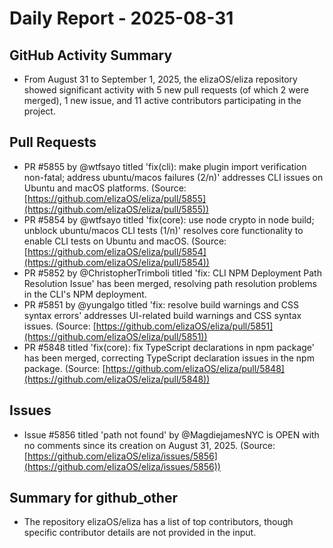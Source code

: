 # Daily Report - 2025-08-31

## GitHub Activity Summary
- From August 31 to September 1, 2025, the elizaOS/eliza repository showed significant activity with 5 new pull requests (of which 2 were merged), 1 new issue, and 11 active contributors participating in the project.

## Pull Requests
- PR #5855 by @wtfsayo titled 'fix(cli): make plugin import verification non-fatal; address ubuntu/macos failures (2/n)' addresses CLI issues on Ubuntu and macOS platforms. (Source: [https://github.com/elizaOS/eliza/pull/5855](https://github.com/elizaOS/eliza/pull/5855))
- PR #5854 by @wtfsayo titled 'fix(core): use node crypto in node build; unblock ubuntu/macos CLI tests (1/n)' resolves core functionality to enable CLI tests on Ubuntu and macOS. (Source: [https://github.com/elizaOS/eliza/pull/5854](https://github.com/elizaOS/eliza/pull/5854))
- PR #5852 by @ChristopherTrimboli titled 'fix: CLI NPM Deployment Path Resolution Issue' has been merged, resolving path resolution problems in the CLI's NPM deployment.
- PR #5851 by @yungalgo titled 'fix: resolve build warnings and CSS syntax errors' addresses UI-related build warnings and CSS syntax issues. (Source: [https://github.com/elizaOS/eliza/pull/5851](https://github.com/elizaOS/eliza/pull/5851))
- PR #5848 titled 'fix(core): fix TypeScript declarations in npm package' has been merged, correcting TypeScript declaration issues in the npm package. (Source: [https://github.com/elizaOS/eliza/pull/5848](https://github.com/elizaOS/eliza/pull/5848))

## Issues
- Issue #5856 titled 'path not found' by @MagdiejamesNYC is OPEN with no comments since its creation on August 31, 2025. (Source: [https://github.com/elizaOS/eliza/issues/5856](https://github.com/elizaOS/eliza/issues/5856))

## Summary for github_other
- The repository elizaOS/eliza has a list of top contributors, though specific contributor details are not provided in the input.